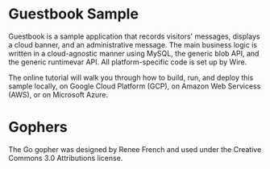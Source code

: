 # Guestbook Sample
Guestbook is a sample application that records visitors' messages, displays a cloud banner, and an administrative message. The main business logic is written in a cloud-agnostic manner using MySQL, the generic blob API, and the generic runtimevar API. All platform-specific code is set up by Wire.

The online tutorial will walk you through how to build, run, and deploy this sample locally, on Google Cloud Platform (GCP), on Amazon Web Servicess (AWS), or on Microsoft Azure.

# Gophers
The Go gopher was designed by Renee French and used under the Creative Commons 3.0 Attributions license.
